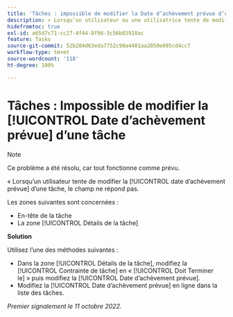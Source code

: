```yaml
---
title: 'Tâches : impossible de modifier la Date d’achèvement prévue d’une tâche'
description: « Lorsqu’un utilisateur ou une utilisatrice tente de modifier la date d’achèvement prévue d’une tâche, le champ ne répond pas. »  »
hidefromtoc: true
exl-id: a65d7c71-cc27-4f44-8f96-3c56b83910ac
feature: Tasks
source-git-commit: 52b204d63eda7752c90a4481aa2050e695cd4cc7
workflow-type: tm+mt
source-wordcount: '118'
ht-degree: 100%

---
```


# Tâches : Impossible de modifier la [!UICONTROL Date d’achèvement prévue] d’une tâche

>[!NOTE]
>
>Ce problème a été résolu, car tout fonctionne comme prévu.

« Lorsqu’un utilisateur tente de modifier la [!UICONTROL date d’achèvement prévue] d’une tâche, le champ ne répond pas.

Les zones suivantes sont concernées :

* En-tête de la tâche
* La zone [!UICONTROL Détails de la tâche]

**Solution**

Utilisez l’une des méthodes suivantes :

* Dans la zone [!UICONTROL Détails de la tâche], modifiez la [!UICONTROL Contrainte de tâche] en « [!UICONTROL Doit Terminer le] » puis modifiez la [!UICONTROL Date d’achèvement prévue].
* Modifiez la [!UICONTROL Date d’achèvement prévue] en ligne dans la liste des tâches.

_Premier signalement le 11 octobre 2022._
